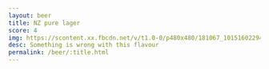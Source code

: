 ```yaml
---
layout: beer
title: NZ pure lager
score: 4
img: https://scontent.xx.fbcdn.net/v/t1.0-0/p480x480/181067_10151602294978745_1842165802_n.jpg?oh=05fea85f16f1402ab27a8ec8e33e1923&oe=583CB941
desc: Something is wrong with this flavour
permalink: /beer/:title.html
---
```

